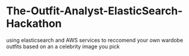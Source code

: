 # The-Outfit-Analyst-ElasticSearch-Hackathon
using elasticsearch and AWS services to reccomend your own wardobe outfits based on an a celebrity image you pick
